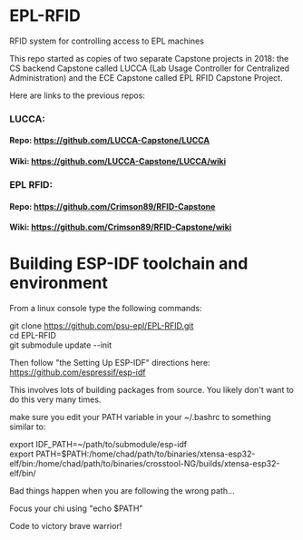 # EPL-RFID
RFID system for controlling access to EPL machines

This repo started as copies of two separate Capstone projects in 2018: the CS
backend Capstone called LUCCA (Lab Usage Controller for Centralized Administration)
and the ECE Capstone called EPL RFID Capstone Project.

Here are links to the previous repos:

### LUCCA:
#### Repo: https://github.com/LUCCA-Capstone/LUCCA
#### Wiki: https://github.com/LUCCA-Capstone/LUCCA/wiki

### EPL RFID:
#### Repo: https://github.com/Crimson89/RFID-Capstone
#### Wiki: https://github.com/Crimson89/RFID-Capstone/wiki

# Building ESP-IDF toolchain and environment
From a linux console type the following commands:   

git clone https://github.com/psu-epl/EPL-RFID.git  
cd EPL-RFID  
git submodule update --init  

Then follow "the Setting Up ESP-IDF" directions here: https://github.com/espressif/esp-idf  

This involves lots of building packages from source. You likely don't want to do this very many times.

make sure you edit your PATH variable in your ~/.bashrc to something similar to:

export IDF_PATH=~/path/to/submodule/esp-idf  
export PATH=$PATH:/home/chad/path/to/binaries/xtensa-esp32-elf/bin:/home/chad/path/to/binaries/crosstool-NG/builds/xtensa-esp32-elf/bin/

Bad things happen when you are following the wrong path...

Focus your chi using "echo $PATH"

Code to victory brave warrior!
